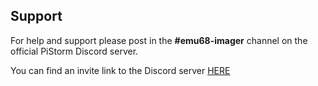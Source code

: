 ## Support

For help and support please post in the **#emu68-imager** channel on the official PiStorm Discord server.

You can find an invite link to the Discord server [HERE](https://discord.gg/h8e78dXHDx) 
